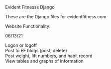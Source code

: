 Evident Fitnesss Django

These are the Django files for evidentfitness.com

Website Functionality:

06/13/21

Logon or logoff<br />
Post to EF blogs (post, delete)<br />
Post weight, lift numbers, and habit record<br />
View tables and graphs of information<br />
